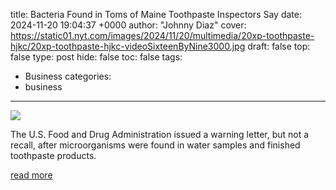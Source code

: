 title: Bacteria Found in Toms of Maine Toothpaste Inspectors Say
date: 2024-11-20 19:04:37 +0000
author: "Johnny Diaz"
cover: https://static01.nyt.com/images/2024/11/20/multimedia/20xp-toothpaste-hjkc/20xp-toothpaste-hjkc-videoSixteenByNine3000.jpg
draft: false
top: false
type: post
hide: false
toc: false
tags:
  - Business
categories:
  - business
---

![](https://static01.nyt.com/images/2024/11/20/multimedia/20xp-toothpaste-hjkc/20xp-toothpaste-hjkc-videoSixteenByNine3000.jpg)

The U.S. Food and Drug Administration issued a warning letter, but not a recall, after microorganisms were found in water samples and finished toothpaste products.

[read more](https://www.nytimes.com/2024/11/20/health/toms-of-maine-toothpaste-mold-bacteria.html)

